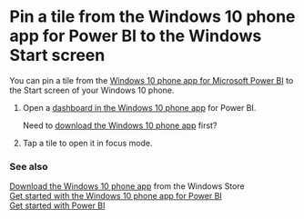 <properties 
   pageTitle="Pin a tile from the Windows 10 phone app to the Windows Start screen"
   description="Pin a tile from the Windows 10 phone app for Power BI to the Windows Start screen"
   services="powerbi" 
   documentationCenter="" 
   authors="maggiesMSFT" 
   manager="mblythe" 
   editor=""
   tags=""/>
 
<tags
   ms.service="powerbi"
   ms.devlang="NA"
   ms.topic="article"
   ms.tgt_pltfrm="NA"
   ms.workload="powerbi"
   ms.date="12/03/2015"
   ms.author="maggies"/>
# Pin a tile from the Windows 10 phone app for Power BI to the Windows Start screen

You can pin a tile from the [Windows 10 phone app for Microsoft Power BI](powerbi-mobile-win10phone-app-get-started.md) to the Start screen of your Windows 10 phone.

1. Open a [dashboard in the Windows 10 phone app](powerbi-mobile-dashboards-in-the-win10phone-app.md) for Power BI.

	Need to [download the Windows 10 phone app](http://go.microsoft.com/fwlink/?LinkID=544867) first?

2. Tap a tile to open it in focus mode.


### See also

[Download the Windows 10 phone app](http://go.microsoft.com/fwlink/?LinkID=544867) from the Windows Store  
[Get started with the Windows 10 phone app for Power BI](powerbi-mobile-win10phone-app-get-started.md)  
[Get started with Power BI](powerbi-service-get-started.md)

